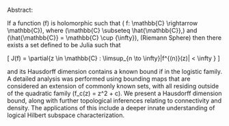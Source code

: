 Abstract: 

If a function \(f\) is holomorphic such that \( f: \mathbb{C} \rightarrow \mathbb{C}\), where \(\mathbb{C} \subseteq \hat{\mathbb{C}},\) and \(\hat{\mathbb{C}} = \mathbb{C} \cup \{\infty\}\), (Riemann Sphere) then there exists a set defined to be Julia such that 

\[
J(f) = \partial\{z \in \mathbb{C} : \limsup_{n \to \infty}|f^{(n)}(z)| < \infty \}
\]

and its Hausdorff dimension contains a known bound if in the logistic family. A detailed analysis was performed using bounding maps that are considered an extension of commonly known sets, with all residing outside of the quadratic family \(f_c(z) = z^2 + c\). We present a Hausdorff dimension bound, along with further topological inferences relating to connectivity and density. The applications of this include a deeper innate understanding of logical Hilbert subspace characterization.
